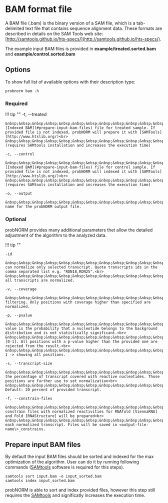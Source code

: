 # BAM format file

A BAM file (.bam) is the binary version of a SAM file, which is a tab-delimited text file that contains sequence alignment data. These formats are described in details on the SAM Tools web site: [http://samtools.github.io/hts-specs/](http://samtools.github.io/hts-specs/).

The example input BAM files is provided in **example/treated.sorted.bam** and **example/control.sorted.bam**

## Options
To show full list of available options with their description type:

    probnorm bam -h

### Required

!!! tip ""
    -t, --treated

    &nbsp;&nbsp;&nbsp;&nbsp;&nbsp;&nbsp;&nbsp;&nbsp;&nbsp;&nbsp;&nbsp;&nbsp;[Indexed BAM](#prepare-input-bam-files) file for treated sample. If provided file is not indexed, probNORM will prepare it with [SAMTools](http://www.htslib.org/)<br>
    &nbsp;&nbsp;&nbsp;&nbsp;&nbsp;&nbsp;&nbsp;&nbsp;&nbsp;&nbsp;&nbsp;&nbsp;(requires SAMtools installation and increases the execution time)

    -c, --control

    &nbsp;&nbsp;&nbsp;&nbsp;&nbsp;&nbsp;&nbsp;&nbsp;&nbsp;&nbsp;&nbsp;&nbsp;[Indexed BAM](#prepare-input-bam-files) file for control sample. If provided file is not indexed, probNORM will indexed it with [SAMTools](http://www.htslib.org/)<br>
    &nbsp;&nbsp;&nbsp;&nbsp;&nbsp;&nbsp;&nbsp;&nbsp;&nbsp;&nbsp;&nbsp;&nbsp;(requires SAMtools installation and increases the execution time)

    -o, --output

    &nbsp;&nbsp;&nbsp;&nbsp;&nbsp;&nbsp;&nbsp;&nbsp;&nbsp;&nbsp;&nbsp;&nbsp;The name for the probNORM output file.

### Optional

probNORM provides many additional parameters thet allow the detailed adjustment of the algorithm to the analyzed data.

!!! tip ""

    -id

    &nbsp;&nbsp;&nbsp;&nbsp;&nbsp;&nbsp;&nbsp;&nbsp;&nbsp;&nbsp;&nbsp;&nbsp;probNORM can normalize only selected transcript. Quote transcripts ids in the comma separated list e.g. "RDN18,RDN25".<br>
    &nbsp;&nbsp;&nbsp;&nbsp;&nbsp;&nbsp;&nbsp;&nbsp;&nbsp;&nbsp;&nbsp;&nbsp;Default: all transcripts are normalized.

    -v, --coverage

    &nbsp;&nbsp;&nbsp;&nbsp;&nbsp;&nbsp;&nbsp;&nbsp;&nbsp;&nbsp;&nbsp;&nbsp;Coverage filtering. Only positions with coverage higher than specified are normalized.

    -p, --pvalue

    &nbsp;&nbsp;&nbsp;&nbsp;&nbsp;&nbsp;&nbsp;&nbsp;&nbsp;&nbsp;&nbsp;&nbsp;P-value is the probability that a nucleotide belongs to the background distribution and is not statistically significant.<br>
    &nbsp;&nbsp;&nbsp;&nbsp;&nbsp;&nbsp;&nbsp;&nbsp;&nbsp;&nbsp;&nbsp;&nbsp;Range [0-1]. All positions with a p-value higher than the provided one are rejected from the result.<br>
    &nbsp;&nbsp;&nbsp;&nbsp;&nbsp;&nbsp;&nbsp;&nbsp;&nbsp;&nbsp;&nbsp;&nbsp;Default: 1 -> showing all positions.

    -s, --transcript-size

    &nbsp;&nbsp;&nbsp;&nbsp;&nbsp;&nbsp;&nbsp;&nbsp;&nbsp;&nbsp;&nbsp;&nbsp;Set the percentage of transcript covered with reactive nucleotides. Those positions are further use to set normalization<br>
    &nbsp;&nbsp;&nbsp;&nbsp;&nbsp;&nbsp;&nbsp;&nbsp;&nbsp;&nbsp;&nbsp;&nbsp;parameters. Default: 20 percent of provided transcript.

    -f, --constrain-files

    &nbsp;&nbsp;&nbsp;&nbsp;&nbsp;&nbsp;&nbsp;&nbsp;&nbsp;&nbsp;&nbsp;&nbsp;The constrain files with normalized reactivities for RNAfold [ViennaRNA] and Fold [RNAStructure] will be prepared<br>
    &nbsp;&nbsp;&nbsp;&nbsp;&nbsp;&nbsp;&nbsp;&nbsp;&nbsp;&nbsp;&nbsp;&nbsp;for each normalized transcript. Files will be saved in <output-file-name\>_constrains.


## Prepare input BAM files

By default the input BAM files should be sorted and indexed for the max optimization of the algorithm. User can do it by running following commands ([SAMtools](http://www.htslib.org/) software is required for this steps).

    samtools sort input.bam -o input_sorted.bam
    samtools index input_sorted.bam

probNORM is able to sort and index provided files, however this step still requires the [SAMtools](http://www.htslib.org/) and significatly increases the execution time.